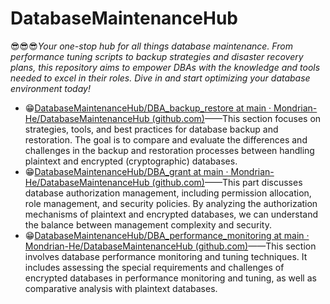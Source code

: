 # DatabaseMaintenanceHub

😎😎😎*Your one-stop hub for all things database maintenance. From performance tuning scripts to backup strategies and disaster recovery plans, this repository aims to empower DBAs with the knowledge and tools needed to excel in their roles. Dive in and start optimizing your database environment today!*

- 😁[DatabaseMaintenanceHub/DBA_backup_restore at main · Mondrian-He/DatabaseMaintenanceHub (github.com)](https://github.com/Mondrian-He/DatabaseMaintenanceHub/tree/main/DBA_backup_restore)——This section focuses on strategies, tools, and best practices for database backup and restoration. The goal is to compare and evaluate the differences and challenges in the backup and restoration processes between handling plaintext and encrypted (cryptographic) databases.
- 😁[DatabaseMaintenanceHub/DBA_grant at main · Mondrian-He/DatabaseMaintenanceHub (github.com)](https://github.com/Mondrian-He/DatabaseMaintenanceHub/tree/main/DBA_grant)——This part discusses database authorization management, including permission allocation, role management, and security policies. By analyzing the authorization mechanisms of plaintext and encrypted databases, we can understand the balance between management complexity and security.
- 😁[DatabaseMaintenanceHub/DBA_performance_monitoring at main · Mondrian-He/DatabaseMaintenanceHub (github.com)](https://github.com/Mondrian-He/DatabaseMaintenanceHub/tree/main/DBA_performance_monitoring)——This section involves database performance monitoring and tuning techniques. It includes assessing the special requirements and challenges of encrypted databases in performance monitoring and tuning, as well as comparative analysis with plaintext databases.

